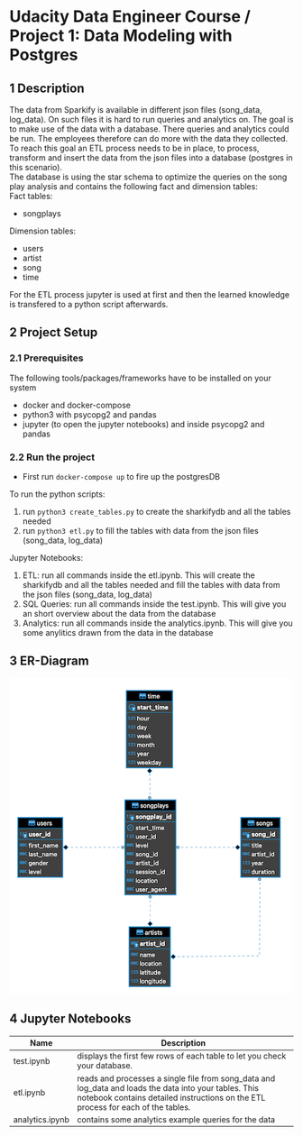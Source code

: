 # Udacity Data Engineer Course / Project 1: Data Modeling with Postgres
## 1 Description
The data from Sparkify is available in different json files (song_data, log_data). On such files it is hard to run queries and analytics on. The goal is to make use of the data with a database. There queries and analytics could be run. The employees therefore can do more with the data they collected.  
To reach this goal an ETL process needs to be in place, to process, transform and insert the data from the json files into a database (postgres in this scenario).  
The database is using the star schema to optimize the queries on the song play analysis and contains the following fact and dimension tables:  
Fact tables:
- songplays

Dimension tables:
- users
- artist
- song
- time

For the ETL process jupyter is used at first and then the learned knowledge is transfered to a python script afterwards.

## 2 Project Setup
### 2.1 Prerequisites
The following tools/packages/frameworks have to be installed on your system
- docker and docker-compose
- python3 with psycopg2 and pandas
- jupyter (to open the jupyter notebooks) and inside psycopg2 and pandas

### 2.2 Run the project
- First run ```docker-compose up``` to fire up the postgresDB

To run the python scripts:
1. run ```python3 create_tables.py``` to create the sharkifydb and all the tables needed
2. run ```python3 etl.py``` to fill the tables with data from the json files (song_data, log_data)

Jupyter Notebooks:
1. ETL: run all commands inside the etl.ipynb. This will create the sharkifydb and all the tables needed and fill the tables with data from the json files (song_data, log_data)
2. SQL Queries: run all commands inside the test.ipynb. This will give you an short overview about the data from the database
3. Analytics: run all commands inside the analytics.ipynb. This will give you some anylitics drawn from the data in the database

## 3 ER-Diagram
![ERD-Sharkifydb](./erd-sparkifydb.png)

## 4 Jupyter Notebooks
| Name                      	| Description                                                    	|
|---------------------------	|----------------------------------------------------------------	|
| test.ipynb                   	| displays the first few rows of each table to let you check your database. |
| etl.ipynb                     | reads and processes a single file from song_data and log_data and loads the data into your tables. This notebook contains detailed instructions on the ETL process for each of the tables.  	    |
| analytics.ipynb           	| contains some analytics example queries for the data              	|
